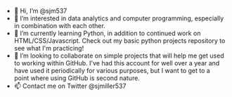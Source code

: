 - 👋 Hi, I’m @sjm537
- 👀 I’m interested in data analytics and computer programming, especially in combination with each other.
- 🌱 I’m currently learning Python, in addition to continued work on HTML/CSS/Javascript. Check out my basic python projects repository to see what I'm practicing!
- 💞️ I’m looking to collaborate on simple projects that will help me get used to working within GitHub. I've had this account for well over a year and have used it periodically for various purposes, but I want to get to a point where using GitHub is second nature.
- 📫 Contact me on Twitter @sjmiller537

<!---
sjm537/sjm537 is a ✨ special ✨ repository because its `README.md` (this file) appears on your GitHub profile.
You can click the Preview link to take a look at your changes.
--->
